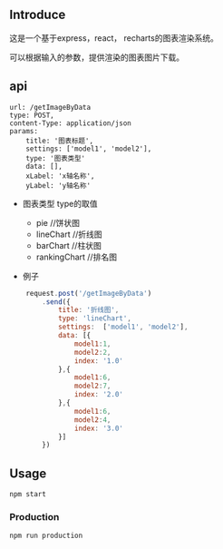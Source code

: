 ## Introduce
这是一个基于express，react， recharts的图表渲染系统。

可以根据输入的参数，提供渲染的图表图片下载。


## api
```
url: /getImageByData
type: POST,
content-Type: application/json
params:
    title: '图表标题',
    settings: ['model1', 'model2'],
    type: '图表类型'
    data: [],
    xLabel: 'x轴名称',
    yLabel: 'y轴名称'
```

* 图表类型 type的取值
    * pie //饼状图
    * lineChart //折线图
    * barChart //柱状图
    * rankingChart //排名图

* 例子

``` javascript
    request.post('/getImageByData')
        .send({
            title: '折线图',
            type: 'lineChart',
            settings:  ['model1', 'model2'],
            data: [{
                model1:1,
                model2:2,
                index: '1.0'
            },{
                model1:6,
                model2:7,
                index: '2.0'
            },{
                model1:6,
                model2:4,
                index: '3.0'
            }]
        })
```

## Usage

``` text
npm start
```



### Production

``` text
npm run production
```
